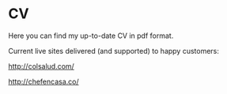 # CV
Here you can find my up-to-date CV in pdf format.

Current live sites delivered (and supported) to happy customers:

http://colsalud.com/

http://chefencasa.co/

